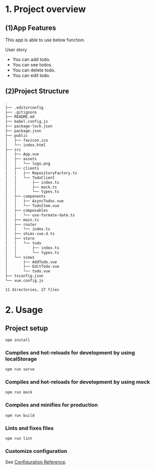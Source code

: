 # 1. Project overview

## (1)App Features

This app is able to use below function.

User story

- You can add todo.
- You can see todos.
- You can delete todo.
- You can edit todo.

## (2)Project Structure

```bash
.
├── .editorconfig
├── .gitignore
├── README.md
├── babel.config.js
├── package-lock.json
├── package.json
├── public
│   ├── favicon.ico
│   └── index.html
├── src
│   ├── App.vue
│   ├── assets
│   │   └── logo.png
│   ├── clients
│   │   ├── RepositoryFactory.ts
│   │   └── TodoClient
│   │       ├── index.ts
│   │       ├── mock.ts
│   │       └── types.ts
│   ├── components
│   │   ├── AsyncTodos.vue
│   │   └── TodoItem.vue
│   ├── composables
│   │   └── use-formate-date.ts
│   ├── main.ts
│   ├── router
│   │   └── index.ts
│   ├── shims-vue.d.ts
│   ├── store
│   │   └── todo
│   │       ├── index.ts
│   │       └── types.ts
│   └── views
│       ├── AddTodo.vue
│       ├── EditTodo.vue
│       └── todo.vue
├── tsconfig.json
└── vue.config.js

11 directories, 27 files
```

# 2. Usage

## Project setup
```
npm install
```

### Compiles and hot-reloads for development by using localStorage
```
npm run serve
```

### Compiles and hot-reloads for development by using mock
```
npm run mock
```

### Compiles and minifies for production
```
npm run build
```

### Lints and fixes files
```
npm run lint
```

### Customize configuration
See [Configuration Reference](https://cli.vuejs.org/config/).
